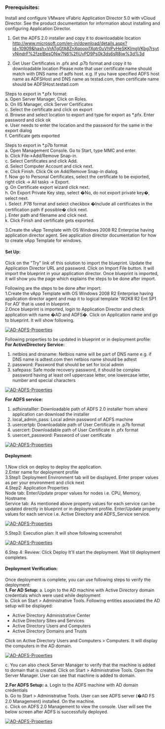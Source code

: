 [wl]: https://raw.github.com/vmware-applicationdirector/solutions-import-beta/AD-ADFS-Blueprint/AD-ADFS-Blueprint.png
[w2]: https://raw.github.com/vmware-applicationdirector/solutions-import-beta/AD-ADFS-Blueprint/AD-ADFS-Blueprint_ActiveDirectory.png
[w3]: https://raw.github.com/vmware-applicationdirector/solutions-import-beta/AD-ADFS-Blueprint/AD-ADFS-Blueprint-ADFS.png
[w4]: https://raw.github.com/vmware-applicationdirector/solutions-import-beta/AD-ADFS-Blueprint/AD-ADFS-Blueprint-Deploy.png
[w5]: https://raw.github.com/vmware-applicationdirector/solutions-import-beta/AD-ADFS-Blueprint/AD-ADFS-Blueprint-ExecutionPlan.png
[w6]: https://raw.github.com/vmware-applicationdirector/solutions-import-beta/AD-ADFS-Blueprint/ActiveDirectoryUsersandComputers.png
[w7]: https://raw.github.com/vmware-applicationdirector/solutions-import-beta/AD-ADFS-Blueprint/AD-ADFS-Console.png


### Prerequisites:  
Install and configure VMware vFabric Application Director 5.0 with vCloud Director. See the product documentation for information about installing and configuring Application Director.  
1.	Get the ADFS 2.0 installer and copy it to downloadable location
http://www.microsoft.com/en-in/download/details.aspx?id=10909&hash=VrATgGfA8ZnXqoooj1Xqtr0uVhlPvHeSKKlmgVKbg7rsytvNjndrF%2fzelBesONw7N6%2fiUvPD9Ps0k3ds6sR8jw%3d%3d  

2.	Get User Certificates in .pfx and .p7b format and copy it to downloadable location
Please note that user certificate name should match with DNS name of adfs host. e.g. If you have specified ADFS host name as ADFSHost and DNS name as testad.com, then certificate name should be ADFSHost.testad.com  

Steps to export in *.pfx format:  
a.	Open Server Manager, Click on Roles.  
b.	On IIS Manager, click Server Certificates  
c.	Select the certificate and click on export  
d.	Browse and select location to export and type for export as *.pfx. Enter password and click ok  
e.	User needs to enter the location and the password for the same in the export dialog  
f.	Certificate gets exported  

Steps to export in *.p7b format  
a.	Open Management Console. Go to Start, type MMC and enter.  
b.	Click File->Add/Remove Snap-in.  
c.	Select Certificates and click Add.  
d.	Select Computer Account and click next.  
e.	Click Finish. Click Ok on Add/Remove Snap-in dialog.  
f.	Now go to Personal Certificates, select the certificate to be exported, right click -> All tasks ->    Export.  
g.	On Certificate export wizard click next.  
h.	On Export Private Key step, select �No, do not export private key�, select next.  
i.	Select .P7B format and select checkbox �Include all certificates in the certification path if possible� click next.  
j.	Enter path and filename and click next.  
k.	Click Finish and certificate gets exported.

3.Create the vApp Template with OS Windows 2008 R2 Enterprise having application director agent.  See application director documentation for how to create vApp Template for windows.
 
#### Set Up:
Click on the "Try" link of this solution to import the blueprint.  Update the Application Director URL and password. Click on Import File button. It will import the blueprint in your application director. Once blueprint is imported, it will show you the page which explains the steps to be done after import.

Following are the steps to be done after import:  
1.Create the vApp Template with OS Windows 2008 R2 Enterprise having application director agent and map it to logical template 'W2K8 R2 Ent SP1 For AD' that is used in blueprint.   
2.Once blueprint is imported, login to Application Director and check application with name �AD and ADFS�. Click on Application name and go to blueprint. It will show following.

[![AD-ADFS-Properties][wl]][wl]

Following properties to be updated in blueprint or in deployment profile:  
**For ActiveDirectory Service:**
1. netbios and dnsname: Netbios name will be part of DNS name e.g. if DNS name is adtest.com then netbios name should be adtest  
2. password: Password that should be set for local admin  
3. safepass: Safe mode recovery password, it should be complex password having at least on1 uppercase letter, one lowercase letter, number and special characters

[![AD-ADFS-Properties][w2]][w2]

**For ADFS service:**
1. adfsinstalller: Downloadable path of ADFS 2.0 installer from where application can download the installer  
2. local_admin_pass: Local admin password of ADFS machine  
3. usercertpb: Downloadable path of User Certificate in .p7b format  
4. usercert: Downloadable path of User Certificate in .pfx format  
5. usercert_password: Password of user certificate

[![AD-ADFS-Properties][w3]][w3]

#### Deployment:  
1.Now click on deploy to deploy the application.   
2.Enter name for deployment profile  
3.Step1: Deployment Environment tab will be displayed. Enter proper values as per your environment and click next  
4.Step2: Application Properties  
Node tab: Enter/Update proper values for nodes i.e. CPU, Memory, Hostname  
Service tab: As mentioned above property values for each service can be updated directly in blueprint or in deployment profile. Enter/Update property values for each service i.e. Active Directory and ADFS_Service service.

[![AD-ADFS-Properties][w4]][w4]  

5.Step3: Execution plan: It will show following screenshot

[![AD-ADFS-Properties][w5]][w5]  

6.Step 4: Review: Click Deploy
It'll start the deployment. Wait till deployment completes.

#### Deployment Verification:  
Once deployment is complete, you can use following steps to verify the deployment:  
**1.	For AD Setup:**
a.	Login to the AD machine with Active Directory domain credentials which were used while deployment  
b.	Click on Start > Administrative Tools. Following entities associated the AD setup will be displayed:
-	Active Directory Administrative Center  
-	Active Directory Sites and Services  
-	Active Directory Users and Computers  
-	Active Directory Domains and Trusts

Click on Active Directory Users and Computers > Computers. It will display the computers in the AD domain.

[![AD-ADFS-Properties][w6]][w6]  

c.	You can also check Server Manager to verify that the machine is added to domain that is created. Click on Start > Administrative Tools. Open the Server Manager. User can see that machine is added to domain.

**2.For ADFS Setup:** 
a.	Login to the ADFS machine with AD domain credentials  
b.	Go to Start > Administrative Tools. User can see ADFS server (�AD FS 2.0 Management) installed. On the machine.  
c.	Click on ADFS 2.0 Management to view the console. User will see the below screen after ADFS is successfully deployed. 

[![AD-ADFS-Properties][w7]][w7]  
